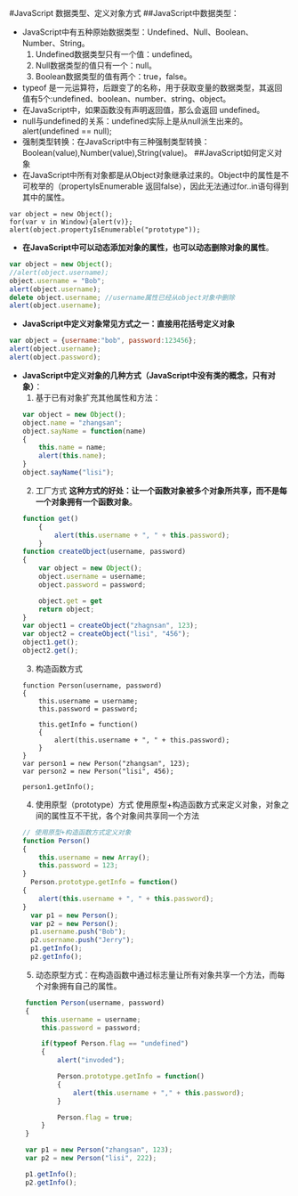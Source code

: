#JavaScript 数据类型、定义对象方式
##JavaScript中数据类型：
* JavaScript中有五种原始数据类型：Undefined、Null、Boolean、Number、String。
    1. Undefined数据类型只有一个值：undefined。
    2. Null数据类型的值只有一个：null。
    3. Boolean数据类型的值有两个：true，false。
* typeof 是一元运算符，后跟变了的名称，用于获取变量的数据类型，其返回值有5个:undefined、boolean、number、string、object。
* 在JavaScript中，如果函数没有声明返回值，那么会返回 undefined。
* null与undefined的关系：undefined实际上是从null派生出来的。alert(undefined == null);
* 强制类型转换：在JavaScript中有三种强制类型转换：Boolean(value),Number(value),String(value)。
##JavaScript如何定义对象
* 在JavaScript中所有对象都是从Object对象继承过来的。Object中的属性是不可枚举的（propertyIsEnumerable 返回false），因此无法通过for..in语句得到其中的属性。
```javascrit
var object = new Object();
for(var v in Window){alert(v)};
alert(object.propertyIsEnumerable("prototype")); 
```
* **在JavaScript中可以动态添加对象的属性，也可以动态删除对象的属性**。
```javascript
var object = new Object();
//alert(object.username);
object.username = "Bob";
alert(object.username);
delete object.username; //username属性已经从object对象中删除
alert(object.username);
```
* **JavaScript中定义对象常见方式之一：直接用花括号定义对象**
```javascript
var object = {username:"bob", password:123456};
alert(object.username);
alert(object.password);
```
* **JavaScript中定义对象的几种方式（JavaScript中没有类的概念，只有对象）**：
    1. 基于已有对象扩充其他属性和方法：
    ```javascript
    var object = new Object();
    object.name = "zhangsan";
    object.sayName = function(name)
    {
        this.name = name;
        alert(this.name);
    }
    object.sayName("lisi");
    ```
    2. 工厂方式
     **这种方式的好处：让一个函数对象被多个对象所共享，而不是每一个对象拥有一个函数对象**。
    ```javascript
    function get()
        {
            alert(this.username + ", " + this.password);
        }
    function createObject(username, password)
    {
        var object = new Object();
        object.username = username;
        object.password = password;

        object.get = get
        return object;
    }
    var object1 = createObject("zhagnsan", 123);
    var object2 = createObject("lisi", "456");
    object1.get();
    object2.get();
    ```
    3. 构造函数方式
    ```javascrpt
    function Person(username, password)
    {
        this.username = username;
        this.password = password;

        this.getInfo = function()
        {
            alert(this.username + ", " + this.password);
        }
    }
    var person1 = new Person("zhangsan", 123);
    var person2 = new Person("lisi", 456);

    person1.getInfo();
    ```
    4. 使用原型（prototype）方式
    使用原型+构造函数方式来定义对象，对象之间的属性互不干扰，各个对象间共享同一个方法
    ```javascript
    // 使用原型+构造函数方式定义对象
    function Person()
    {
        this.username = new Array();
        this.password = 123;
    }
      Person.prototype.getInfo = function()
    {
        alert(this.username + ", " + this.password);
    }
      var p1 = new Person();
      var p2 = new Person();
      p1.username.push("Bob");
      p2.username.push("Jerry");
      p1.getInfo();
      p2.getInfo();
    ```
    5. 动态原型方式：在构造函数中通过标志量让所有对象共享一个方法，而每个对象拥有自己的属性。
```javascript
    function Person(username, password)
    {
        this.username = username;
        this.password = password;

        if(typeof Person.flag == "undefined")
        {
            alert("invoded");

            Person.prototype.getInfo = function()
            {
                alert(this.username + "," + this.password);
            }

            Person.flag = true;
        }
    }

    var p1 = new Person("zhangsan", 123);
    var p2 = new Person("lisi", 222);

    p1.getInfo();
    p2.getInfo();
```

